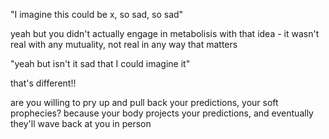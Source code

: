 "I imagine this could be x, so sad, so sad"

yeah but you didn't actually engage in metabolisis with that idea - it wasn't real with any mutuality, not real in any way that matters

"yeah but isn't it sad that I could imagine it"

that's different!!

are you willing to pry up and pull back your predictions, your soft prophecies? because your body projects your predictions, and eventually they'll wave back at you in person

